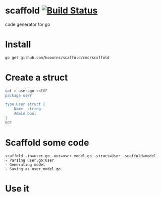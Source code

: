 # scaffold [![Build Status](https://travis-ci.org/boourns/scaffold.svg?branch=master)](https://travis-ci.org/boourns/scaffold)

code generator for go

# Install
```bash
go get github.com/boourns/scaffold/cmd/scaffold
```

# Create a struct
```bash
cat > user.go <<EOF
package user

type User struct {
	Name  string
	Admin bool
}
EOF
```

# Scaffold some code
```
scaffold -in=user.go -out=user_model.go -struct=User -scaffold=model
- Parsing user.go:User
- Generating model
- Saving as user_model.go
```

# Use it

